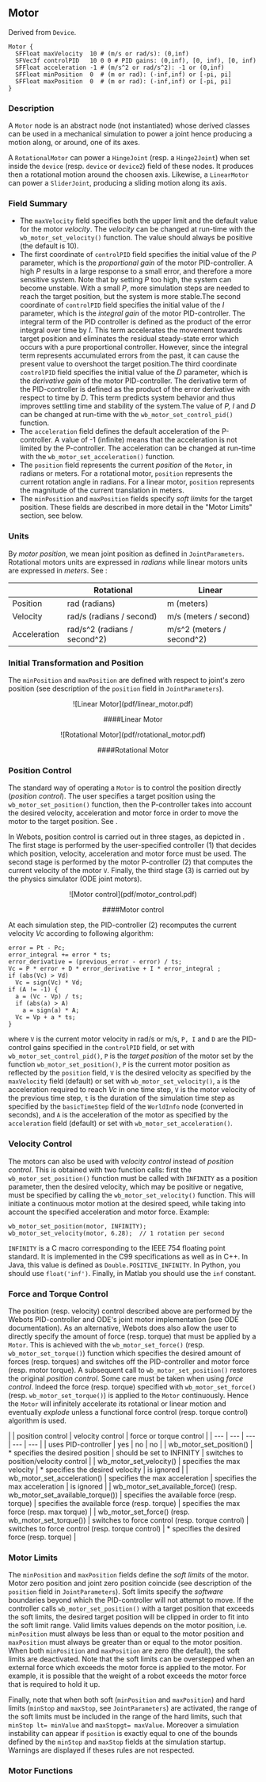 ## Motor

Derived from `Device`.


```
Motor {
  SFFloat maxVelocity  10 # (m/s or rad/s): (0,inf)
  SFVec3f controlPID   10 0 0 # PID gains: (0,inf), [0, inf), [0, inf)
  SFFloat acceleration -1 # (m/s^2 or rad/s^2): -1 or (0,inf)
  SFFloat minPosition  0  # (m or rad): (-inf,inf) or [-pi, pi]
  SFFloat maxPosition  0  # (m or rad): (-inf,inf) or [-pi, pi]
}
```

### Description

A `Motor` node is an abstract node (not instantiated) whose derived classes can
be used in a mechanical simulation to power a joint hence producing a motion
along, or around, one of its axes.

A `RotationalMotor` can power a `HingeJoint` (resp. a `Hinge2Joint`) when set
inside the `device` (resp. `device` or `device2`) field of these nodes. It
produces then a rotational motion around the choosen axis. Likewise, a
`LinearMotor` can power a `SliderJoint`, producing a sliding motion along its
axis.

### Field Summary

- The `maxVelocity` field specifies both the upper limit and the default value for the motor *velocity*. The *velocity* can be changed at run-time with the `wb_motor_set_velocity()` function. The value should always be positive (the default is 10).
- The first coordinate of `controlPID` field specifies the initial value of the *P* parameter, which is the *proportional gain* of the motor PID-controller. A high *P* results in a large response to a small error, and therefore a more sensitive system. Note that by setting *P* too high, the system can become unstable. With a small *P*, more simulation steps are needed to reach the target position, but the system is more stable.The second coordinate of `controlPID` field specifies the initial value of the *I* parameter, which is the *integral gain* of the motor PID-controller. The integral term of the PID controller is defined as the product of the error integral over time by *I*. This term accelerates the movement towards target position and eliminates the residual steady-state error which occurs with a pure proportional controller. However, since the integral term represents accumulated errors from the past, it can cause the present value to overshoot the target position.The third coordinate `controlPID` field specifies the initial value of the *D* parameter, which is the *derivative gain* of the motor PID-controller. The derivative term of the PID-controller is defined as the product of the error derivative with respect to time by *D*. This term predicts system behavior and thus improves settling time and stability of the system.The value of *P, I* and *D* can be changed at run-time with the `wb_motor_set_control_pid()` function.
- The `acceleration` field defines the default acceleration of the P-controller. A value of -1 (infinite) means that the acceleration is not limited by the P-controller. The acceleration can be changed at run-time with the `wb_motor_set_acceleration()` function.
- The `position` field represents the current *position* of the `Motor`, in radians or meters. For a rotational motor, `position` represents the current rotation angle in radians. For a linear motor, `position` represents the magnitude of the current translation in meters.
- The `minPosition` and `maxPosition` fields specify *soft limits* for the target position. These fields are described in more detail in the "Motor Limits" section, see below.

### Units

By *motor position*, we mean joint position as defined in `JointParameters`.
Rotational motors units are expressed in *radians* while linear motors units are
expressed in *meters*. See :

|  | Rotational | Linear |
| --- | --- | --- |
| Position | rad (radians) | m (meters) |
| Velocity | rad/s (radians / second) | m/s (meters / second) |
| Acceleration | rad/s^2 (radians / second^2) | m/s^2 (meters / second^2) |

### Initial Transformation and Position

The `minPosition` and `maxPosition` are defined with respect to joint's zero
position (see description of the `position` field in `JointParameters`).

<center>
![Linear Motor](pdf/linear_motor.pdf)

####Linear Motor
</center>

<center>
![Rotational Motor](pdf/rotational_motor.pdf)

####Rotational Motor
</center>

### Position Control

The standard way of operating a `Motor` is to control the position directly
(*position control*). The user specifies a target position using the
`wb_motor_set_position()` function, then the P-controller takes into account the
desired velocity, acceleration and motor force in order to move the motor to the
target position. See .

In Webots, position control is carried out in three stages, as depicted in . The
first stage is performed by the user-specified controller (1) that decides which
position, velocity, acceleration and motor force must be used. The second stage
is performed by the motor P-controller (2) that computes the current velocity of
the motor `V`. Finally, the third stage (3) is carried out by the physics
simulator (ODE joint motors).

<center>
![Motor control](pdf/motor_control.pdf)

####Motor control
</center>


At each simulation step, the PID-controller (2) recomputes the current velocity *Vc* according to following algorithm:

```
error = Pt - Pc;
error_integral += error * ts;
error_derivative = (previous_error - error) / ts;
Vc = P * error + D * error_derivative + I * error_integral ;
if (abs(Vc) > Vd)
  Vc = sign(Vc) * Vd;
if (A != -1) {
  a = (Vc - Vp) / ts;
  if (abs(a) > A)
    a = sign(a) * A;
  Vc = Vp + a * ts;
}
```

where  `V` is the current motor velocity in rad/s or m/s,
`P, I` and `D` are the PID-control gains specified in the `controlPID` field,
or set with `wb_motor_set_control_pid()`,
`P` is the *target position* of the motor set by the function `wb_motor_set_position()`,
`P` is the current motor position as reflected by the `position` field,
`V` is the desired velocity as specified by the `maxVelocity`
field (default) or set with `wb_motor_set_velocity()`,
`a` is the acceleration required to reach *Vc* in one time step,
`V` is the motor velocity of the previous time step,
`t` is the duration of the simulation time step as specified by the
`basicTimeStep` field of the `WorldInfo` node (converted in seconds), and
`A` is the acceleration of the motor as specified by the `acceleration`
field (default) or set with `wb_motor_set_acceleration()`.


### Velocity Control


The motors can also be used with *velocity control* instead of *position control*.
This is obtained with two function calls: first the `wb_motor_set_position()` function
must be called with `INFINITY` as a position parameter,
then the desired velocity, which may be positive or negative, must be specified by calling the `wb_motor_set_velocity()` function.
This will initiate a continuous motor motion at the desired speed, while taking into account
the specified acceleration and motor force. Example:

```
wb_motor_set_position(motor, INFINITY);
wb_motor_set_velocity(motor, 6.28);  // 1 rotation per second
```

`INFINITY` is a C macro corresponding to the IEEE 754 floating point standard.
It is implemented in the C99 specifications as well as in C++.
In Java, this value is defined as `Double.POSITIVE_INFINITY`.
In Python, you should use `float('inf')`.
Finally, in Matlab you should use the `inf` constant.


### Force and Torque Control

The position (resp. velocity) control described above are performed by the
Webots PID-controller and ODE's joint motor implementation (see ODE
documentation). As an alternative, Webots does also allow the user to directly
specify the amount of force (resp. torque) that must be applied by a `Motor`.
This is achieved with the `wb_motor_set_force()` (resp. `wb_motor_set_torque()`)
function which specifies the desired amount of forces (resp. torques) and
switches off the PID-controller and motor force (resp. motor torque). A
subsequent call to `wb_motor_set_position()` restores the original *position
control*. Some care must be taken when using *force control*. Indeed the force
(resp. torque) specified with `wb_motor_set_force()` (resp.
`wb_motor_set_torque()`) is applied to the `Motor` continuously. Hence the
`Motor` will infinitely accelerate its rotational or linear motion and
eventually *explode* unless a functional force control (resp. torque control)
algorithm is used.

|  | position control | velocity control | force or torque control |
| --- | --- | --- | --- | --- |
| uses PID-controller | yes | no | no |
| wb_motor_set_position() | * specifies the desired position | should be set to INFINITY | switches to position/velocity control |
| wb_motor_set_velocity() | specifies the max velocity | * specifies the desired velocity | is ignored |
| wb_motor_set_acceleration() | specifies the max acceleration | specifies the max acceleration | is ignored |
| wb_motor_set_available_force() (resp. wb_motor_set_available_torque()) | specifies the available force (resp. torque) | specifies the available force (resp. torque) | specifies the max force (resp. max torque) |
| wb_motor_set_force() (resp. wb_motor_set_torque()) | switches to force control (resp. torque control) | switches to force control (resp. torque control) | * specifies the desired force (resp. torque) |

### Motor Limits

The `minPosition` and `maxPosition` fields define the *soft limits* of the
motor. Motor zero position and joint zero position coincide (see description of
the `position` field in `JointParameters`). Soft limits specify the *software*
boundaries beyond which the PID-controller will not attempt to move. If the
controller calls `wb_motor_set_position()` with a target position that exceeds
the soft limits, the desired target position will be clipped in order to fit
into the soft limit range. Valid limits values depends on the motor position,
i.e. `minPosition` must always be less than or equal to the motor position and
`maxPosition` must always be greater than or equal to the motor position. When
both `minPosition` and `maxPosition` are zero (the default), the soft limits are
deactivated. Note that the soft limits can be overstepped when an external force
which exceeds the motor force is applied to the motor. For example, it is
possible that the weight of a robot exceeds the motor force that is required to
hold it up.

Finally, note that when both soft (`minPosition` and `maxPosition`) and hard
limits (`minStop` and `maxStop`, see `JointParameters`) are activated, the range
of the soft limits must be included in the range of the hard limits, such that
`minStop lt= minValue` and `maxStopgt= maxValue`. Moreover a simulation
instability can appear if `position` is exactly equal to one of the bounds
defined by the `minStop` and `maxStop` fields at the simulation startup.
Warnings are displayed if theses rules are not respected.

### Motor Functions

